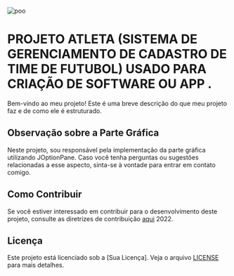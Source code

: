![poo](https://github.com/AndreMouraL/PROJETOATLETA/assets/117699977/5d69c121-5e47-4cc4-9a71-1fc1b38cea2b)


# PROJETO ATLETA (SISTEMA DE GERENCIAMENTO DE CADASTRO DE TIME DE FUTUBOL) USADO PARA CRIAÇÃO DE SOFTWARE OU APP .

Bem-vindo ao meu projeto! Este é uma breve descrição do que meu projeto faz e de como ele é estruturado.

## Observação sobre a Parte Gráfica

Neste projeto, sou responsável pela implementação da parte gráfica utilizando JOptionPane. Caso você tenha perguntas ou sugestões relacionadas a esse aspecto, sinta-se à vontade para entrar em contato comigo.

## Como Contribuir

Se você estiver interessado em contribuir para o desenvolvimento deste projeto, consulte as diretrizes de contribuição [aqui](link-para-diretrizes-de-contribuicao) 2022.

## Licença

Este projeto está licenciado sob a [Sua Licença]. Veja o arquivo [LICENSE](link-para-arquivo-de-licenca) para mais detalhes.

